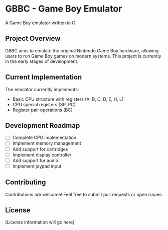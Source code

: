 # GBBC - Game Boy Emulator

A Game Boy emulator written in C.

## Project Overview

GBBC aims to emulate the original Nintendo Game Boy hardware, allowing users to run Game Boy games on modern systems. This project is currently in the early stages of development.

## Current Implementation

The emulator currently implements:

- Basic CPU structure with registers (A, B, C, D, E, H, L)
- CPU special registers (SP, PC)
- Register pair operations (BC)

## Development Roadmap

- [ ] Complete CPU implementation
- [ ] Implement memory management
- [ ] Add support for cartridges
- [ ] Implement display controller
- [ ] Add support for audio
- [ ] Implement joypad input

## Contributing

Contributions are welcome! Feel free to submit pull requests or open issues.

## License

[License information will go here]